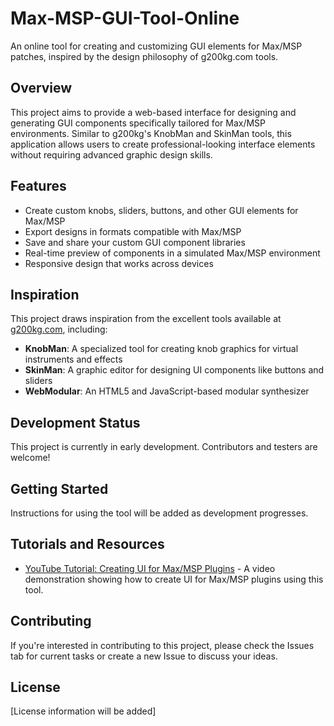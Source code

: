 # Max-MSP-GUI-Tool-Online

An online tool for creating and customizing GUI elements for Max/MSP patches, inspired by the design philosophy of g200kg.com tools.

## Overview

This project aims to provide a web-based interface for designing and generating GUI components specifically tailored for Max/MSP environments. Similar to g200kg's KnobMan and SkinMan tools, this application allows users to create professional-looking interface elements without requiring advanced graphic design skills.

## Features

- Create custom knobs, sliders, buttons, and other GUI elements for Max/MSP
- Export designs in formats compatible with Max/MSP
- Save and share your custom GUI component libraries
- Real-time preview of components in a simulated Max/MSP environment
- Responsive design that works across devices

## Inspiration

This project draws inspiration from the excellent tools available at [g200kg.com](https://www.g200kg.com/), including:

- **KnobMan**: A specialized tool for creating knob graphics for virtual instruments and effects
- **SkinMan**: A graphic editor for designing UI components like buttons and sliders
- **WebModular**: An HTML5 and JavaScript-based modular synthesizer

## Development Status

This project is currently in early development. Contributors and testers are welcome!

## Getting Started

Instructions for using the tool will be added as development progresses.

## Tutorials and Resources

- [YouTube Tutorial: Creating UI for Max/MSP Plugins](https://www.youtube.com/watch?v=cSe-Ra8X3bk) - A video demonstration showing how to create UI for Max/MSP plugins using this tool.

## Contributing

If you're interested in contributing to this project, please check the Issues tab for current tasks or create a new Issue to discuss your ideas.

## License

[License information will be added]